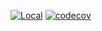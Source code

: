 [![Local](https://github.com/lucil/chessify/actions/workflows/local.yml/badge.svg)](https://github.com/lucil/chessify/actions/workflows/local.yml)
[![codecov](https://codecov.io/gh/lucil/chessify/graph/badge.svg?token=PO9REHHFCK)](https://codecov.io/gh/lucil/chessify)